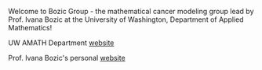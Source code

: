 
Welcome to Bozic Group - the mathematical cancer modeling group lead by Prof. Ivana Bozic at the University of Washington, Department of Applied Mathematics! 

UW AMATH Department [website](https://amath.washington.edu/)

Prof. Ivana Bozic's personal [website](https://www.ivanabozic.com/)




